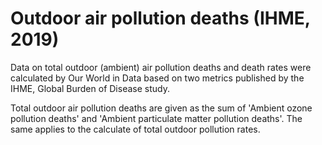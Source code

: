 # Outdoor air pollution deaths (IHME, 2019)

Data on total outdoor (ambient) air pollution deaths and death rates were calculated by Our World in Data based on two metrics published by the IHME, Global Burden of Disease study.

Total outdoor air pollution deaths are given as the sum of 'Ambient ozone pollution deaths' and 'Ambient particulate matter pollution deaths'. The same applies to the calculate of total outdoor pollution rates.